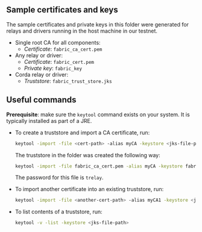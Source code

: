 ## Sample certificates and keys

The sample certificates and private keys in this folder were generated for relays and drivers running in the host machine in our testnet.

- Single root CA for all components:
  * _Certificate_: `fabric_ca_cert.pem`
- Any relay or driver:
  * _Certificate_: `fabric_cert.pem`
  * _Private key_: `fabric_key`
- Corda relay or driver:
  * _Truststore_: `fabric_trust_store.jks`

## Useful commands

**Prerequisite**: make sure the `keytool` command exists on your system. It is typically installed as part of a JRE.

- To create a truststore and import a CA certificate, run:
  ```bash
  keytool -import -file <cert-path> -alias myCA -keystore <jks-file-path>
  ```
  The truststore in the folder was created the following way:
  ```bash
  keytool -import -file fabric_ca_cert.pem -alias myCA -keystore fabric_trust_store.jks
  ```
  The password for this file is `trelay`.

- To import another certificate into an existing truststore, run:
  ```bash
  keytool -import -file <another-cert-path> -alias myCA1 -keystore <jks-file-path>
  ```

- To list contents of a truststore, run:
  ```bash
  keytool -v -list -keystore <jks-file-path>
  ```
